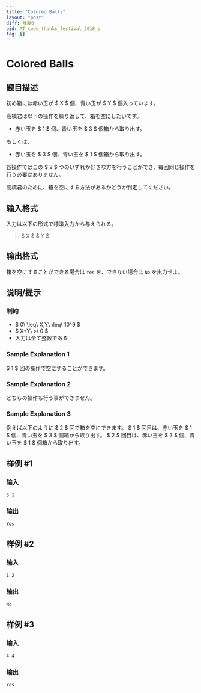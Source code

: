 ```yaml
---
title: "Colored Balls"
layout: "post"
diff: 难度0
pid: AT_code_thanks_festival_2018_b
tag: []
---
```


# Colored Balls

## 题目描述

[problemUrl]: https://atcoder.jp/contests/code-thanks-festival-2018/tasks/code_thanks_festival_2018_b

初め箱には赤い玉が $ X $ 個、青い玉が $ Y $ 個入っています。

高橋君は以下の操作を繰り返して、箱を空にしたいです。

- 赤い玉を $ 1 $ 個、青い玉を $ 3 $ 個箱から取り出す。

もしくは、

- 赤い玉を $ 3 $ 個、青い玉を $ 1 $ 個箱から取り出す。

各操作ではこの $ 2 $ つのいずれか好きな方を行うことができ、毎回同じ操作を行う必要はありません。

高橋君のために、箱を空にする方法があるかどうか判定してください。

## 输入格式

入力は以下の形式で標準入力から与えられる。

> $ X $ $ Y $

## 输出格式

箱を空にすることができる場合は `Yes` を、できない場合は `No` を出力せよ。

## 说明/提示

### 制約

- $ 0\ \leq\ X,Y\ \leq\ 10^9 $
- $ X+Y\ >\ 0 $
- 入力は全て整数である

### Sample Explanation 1

$ 1 $ 回の操作で空にすることができます。

### Sample Explanation 2

どちらの操作も行う事ができません。

### Sample Explanation 3

例えば以下のように $ 2 $ 回で箱を空にできます。 $ 1 $ 回目は、赤い玉を $ 1 $ 個、青い玉を $ 3 $ 個箱から取り出す。 $ 2 $ 回目は、赤い玉を $ 3 $ 個、青い玉を $ 1 $ 個箱から取り出す。

## 样例 #1

### 输入

```
3 1
```

### 输出

```
Yes
```

## 样例 #2

### 输入

```
1 2
```

### 输出

```
No
```

## 样例 #3

### 输入

```
4 4
```

### 输出

```
Yes
```

